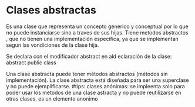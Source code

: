# Clases abstractas
 Es una clase que representa un concepto generico y conceptual por lo que no puede instanciarse sino a traves de sus hijas.
Tiene metodos abstractos , que no tienen una implementación específica, ya que se implementan segun las vondiciones de la clase hija.

Se declara con el modificador abstract en ald eclaración de la clase: abstract public class

Una clase abstracta puede tener métodos abstractos (métodos sin implementación). 
La clase abstracta está diseñada para ser una superclase y no puede ejemplificarse.
#tips:
clases anónimas:
se impleenta solo para poder usar los metodos de una clase astracta y no puede reutilizarse en otras clases. es un elemento anonimo
